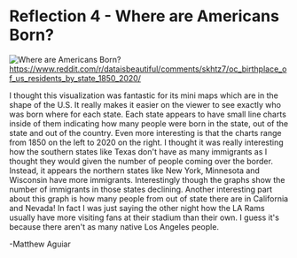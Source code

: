 # Reflection 4 - Where are Americans Born?

![Where are Americans Born?](https://preview.redd.it/barxh8izfuf81.png?width=960&crop=smart&auto=webp&s=41f7d37ab4064f2ea4810c7dc9fe3d86fee1a1aa)
https://www.reddit.com/r/dataisbeautiful/comments/skhtz7/oc_birthplace_of_us_residents_by_state_1850_2020/

I thought this visualization was fantastic for its mini maps which are in the shape of the U.S. It really makes it easier on the viewer
to see exactly who was born where for each state. Each state appears to have small line charts inside of them indicating how many people
were born in the state, out of the state and out of the country. Even more interesting is that the charts range from 1850 on the left to 2020
on the right. I thought it was really interesting how the southern states like Texas don't have as many immigrants as I thought they would
given the number of people coming over the border. Instead, it appears the northern states like New York, Minnesota and Wisconsin have more immigrants.
Interestingly though the graphs show the number of immigrants in those states declining. Another interesting part about this graph is how many people
from out of state there are in California and Nevada! In fact I was just saying the other night how the LA Rams usually have more visiting fans at their
stadium than their own. I guess it's because there aren't as many native Los Angeles people.

-Matthew Aguiar
